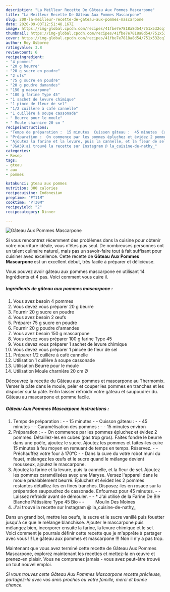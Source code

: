 ```yaml
---
description: "La Meilleur Recette De Gâteau Aux Pommes Mascarpone"
title: "La Meilleur Recette De Gâteau Aux Pommes Mascarpone"
slug: 200-la-meilleur-recette-de-gateau-aux-pommes-mascarpone
date: 2020-09-03T12:51:48.167Z
image: https://img-global.cpcdn.com/recipes/41fbe7e7818a8d54/751x532cq70/gateau-aux-pommes-mascarpone-photo-principale-de-la-recette.jpg
thumbnail: https://img-global.cpcdn.com/recipes/41fbe7e7818a8d54/751x532cq70/gateau-aux-pommes-mascarpone-photo-principale-de-la-recette.jpg
cover: https://img-global.cpcdn.com/recipes/41fbe7e7818a8d54/751x532cq70/gateau-aux-pommes-mascarpone-photo-principale-de-la-recette.jpg
author: Roy Osborne
ratingvalue: 3.8
reviewcount: 6
recipeingredient:
- "4 pommes"
- "20 g beurre"
- "20 g sucre en poudre"
- "2 ufs"
- "75 g sucre en poudre"
- "20 g poudre damandes"
- "150 g mascarpone"
- "100 g farine Type 45"
- "1 sachet de levure chimique"
- "1 pince de fleur de sel"
- "1/2 cuillère à café cannelle"
- "1 cuillère à soupe cassonade"
- " Beurre pour le moule"
- " Moule charnire 20 cm "
recipeinstructions:
- "Temps de préparation :  15 minutes  Cuisson gâteau :  45 minutes  Caramélisation des pommes :  15 minutes environ"
- "Préparation :  On commence par les pommes épluchez et évidez 2 pommes. Détaillez-les en cubes (pas trop gros). Faites fondre le beurre dans une poêle, ajoutez le sucre. Ajoutez les pommes et faites-les cuire 15 minutes à feu moyen en remuant de temps en temps. Réservez.  Préchauffez votre four à 170°C  Dans la cuve du votre robot muni du fouet, mélangez les œufs et le sucre quand le mélange devient mousseux, ajoutez le mascarpone."
- "Ajoutez la farine et la levure, puis la cannelle, et la fleur de sel. Ajoutez les pommes caramélisées avec une Maryse. Versez l&#39;appareil dans le moule préalablement beurré. Épluchez et évidez les 2 pommes restantes détaillez-les en fines tranches. Disposez-les en rosace sur la préparation saupoudrez de cassonade. Enfournez pour 45 minutes.  Laissez refroidir avant de démouler.  * J&#39;ai utilisé de la Farine De Blé Blanche Pâtissière Type 45 Bio          Moulin Des Moines"
- "J&#39;ai trouvé la recette sur Instagram @ la_cuisine-de-nathy_"
categories:
- Resep
tags:
- gteau
- aux
- pommes

katakunci: gteau aux pommes 
nutrition: 300 calories
recipecuisine: Indonesian
preptime: "PT11M"
cooktime: "PT30M"
recipeyield: "2"
recipecategory: Dinner

---
```



![Gâteau Aux Pommes Mascarpone](https://img-global.cpcdn.com/recipes/41fbe7e7818a8d54/751x532cq70/gateau-aux-pommes-mascarpone-photo-principale-de-la-recette.jpg)

Si vous rencontrez récemment des problèmes dans la cuisine pour obtenir votre nourriture idéale, vous n'êtes pas seul. De nombreuses personnes ont un talent culinaire naturel, mais pas un savoir-faire tout à fait suffisant pour cuisiner avec excellence. Cette recette de <strong> Gâteau Aux Pommes Mascarpone </strong> est un excellent début, très facile à préparer et délicieuse.

<!--inarticleads1-->

Vous pouvez avoir gâteau aux pommes mascarpone en utilisant 14 Ingrédients et 4 pas. Voici comment vous cuire il.

##### Ingrédients de gâteau aux pommes mascarpone :

1. Vous avez besoin 4 pommes
1. Vous devez vous préparer 20 g beurre
1. Fournir 20 g sucre en poudre
1. Vous avez besoin 2 œufs
1. Préparer 75 g sucre en poudre
1. Fournir 20 g poudre d&#39;amandes
1. Vous avez besoin 150 g mascarpone
1. Vous devez vous préparer 100 g farine Type 45
1. Vous devez vous préparer 1 sachet de levure chimique
1. Vous devez vous préparer 1 pincée de fleur de sel
1. Préparer 1/2 cuillère à café cannelle
1. Utilisation 1 cuillère à soupe cassonade
1. Utilisation  Beurre pour le moule
1. Utilisation  Moule charnière 20 cm Ø


Découvrez la recette du Gâteau aux pommes et mascarpone au Thermomix. Verser la pâte dans le moule, peler et couper les pommes en tranches et les disposer sur la pâte. Enfin laisser refroidir votre gâteau et saupoudrer du. Gâteau au mascarpone et pomme facile. 

<!--inarticleads2-->

##### Gâteau Aux Pommes Mascarpone instructions :

1. Temps de préparation : -  - 15 minutes -  - Cuisson gâteau : -  - 45 minutes -  - Caramélisation des pommes : -  - 15 minutes environ
1. Préparation : -  - On commence par les pommes épluchez et évidez 2 pommes. Détaillez-les en cubes (pas trop gros). Faites fondre le beurre dans une poêle, ajoutez le sucre. Ajoutez les pommes et faites-les cuire 15 minutes à feu moyen en remuant de temps en temps. Réservez. -  - Préchauffez votre four à 170°C -  - Dans la cuve du votre robot muni du fouet, mélangez les œufs et le sucre quand le mélange devient mousseux, ajoutez le mascarpone.
1. Ajoutez la farine et la levure, puis la cannelle, et la fleur de sel. Ajoutez les pommes caramélisées avec une Maryse. Versez l&#39;appareil dans le moule préalablement beurré. Épluchez et évidez les 2 pommes restantes détaillez-les en fines tranches. Disposez-les en rosace sur la préparation saupoudrez de cassonade. Enfournez pour 45 minutes. -  - Laissez refroidir avant de démouler. -  - * J&#39;ai utilisé de la Farine De Blé Blanche Pâtissière Type 45 Bio -  -         Moulin Des Moines
1. J&#39;ai trouvé la recette sur Instagram @ la_cuisine-de-nathy_


Dans un grand bol, mettre les oeufs, le sucre et le sucre vanillé puis fouetter jusqu&#39;à ce que le mélange blanchisse. Ajouter le mascarpone puis mélangez bien, incorporer ensuite la farine, la levure chimique et le sel. Voici comment je pourrais définir cette recette que je m&#39;apprête à partager avec vous !!! Le gâteau aux pommes et mascarpone !!! Non il n&#39;y a pas trop. 

<!--inarticleads1-->

<p>
Maintenant que vous avez terminé cette recette de Gâteau Aux Pommes Mascarpone, explorez maintenant les recettes et mettez-la en œuvre et prenez-en plaisir. Vous ne comprenez jamais - vous avez peut-être trouvé un tout nouvel emploi.
</p>

<p>
<i>Si vous trouvez cette Gâteau Aux Pommes Mascarpone recette précieuse, partagez-la avec vos amis proches ou votre famille, merci et bonne chance.</i>
</p>
